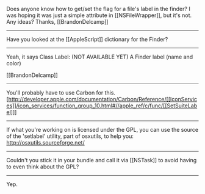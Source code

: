 Does anyone know how to get/set the flag for a file's label in the finder? I was hoping it was just a simple attribute in [[NSFileWrapper]], but it's not. Any ideas?
Thanks, 
[[BrandonDelcamp]]

----

Have you looked at the [[AppleScript]] dictionary for the Finder?

----
Yeah, it says 
Class Label: (NOT AVAILABLE YET) A Finder label (name and color)

[[BrandonDelcamp]]

----

You'll probably have to use Carbon for this. [http://developer.apple.com/documentation/Carbon/Reference/[[IconServices]]/icon_services/function_group_10.html#//apple_ref/c/func/[[SetSuiteLabel]]]

----

If what you're working on is licensed under the GPL, you can use the source of the 'setlabel' utility, part of osxutils, to help you:
http://osxutils.sourceforge.net/

----

Couldn't you stick it in your bundle and call it via [[NSTask]] to avoid having to even think about the GPL?

----

Yep.